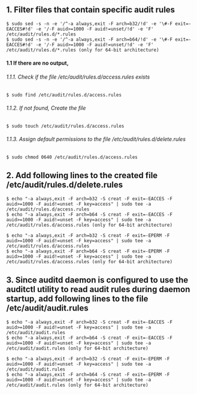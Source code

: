 ## 1. Filter files that contain specific audit rules
    $ sudo sed -s -n -e '/^-a always,exit -F arch=b32/!d' -e '\#-F exit=-EACCES#!d' -e '/-F auid>=1000 -F auid!=unset/!d' -e 'F' /etc/audit/rules.d/*.rules
    $ sudo sed -s -n -e '/^-a always,exit -F arch=b64/!d' -e '\#-F exit=-EACCES#!d' -e '/-F auid>=1000 -F auid!=unset/!d' -e 'F' /etc/audit/rules.d/*.rules (only for 64-bit architecture)

#### 1.1 If there are no output, 
###### 1.1.1. Check if the file /etc/audit/rules.d/access.rules exists
    $ sudo find /etc/audit/rules.d/access.rules
    
###### 1.1.2. If not found, Create the file
    $ sudo touch /etc/audit/rules.d/access.rules

###### 1.1.3. Assign default permissions to the file /etc/audit/rules.d/delete.rules
    $ sudo chmod 0640 /etc/audit/rules.d/access.rules

## 2. Add following lines to the created file /etc/audit/rules.d/delete.rules
    $ echo "-a always,exit -F arch=b32 -S creat -F exit=-EACCES -F auid>=1000 -F auid!=unset -F key=access" | sudo tee -a /etc/audit/rules.d/access.rules
    $ echo "-a always,exit -F arch=b64 -S creat -F exit=-EACCES -F auid>=1000 -F auid!=unset -F key=access" | sudo tee -a /etc/audit/rules.d/access.rules (only for 64-bit architecture)

    $ echo "-a always,exit -F arch=b32 -S creat -F exit=-EPERM -F auid>=1000 -F auid!=unset -F key=access" | sudo tee -a /etc/audit/rules.d/access.rules
    $ echo "-a always,exit -F arch=b64 -S creat -F exit=-EPERM -F auid>=1000 -F auid!=unset -F key=access" | sudo tee -a /etc/audit/rules.d/access.rules (only for 64-bit architecture)

## 3. Since auditd daemon is configured to use the auditctl utility to read audit rules during daemon startup, add following lines to the file /etc/audit/audit.rules
    $ echo "-a always,exit -F arch=b32 -S creat -F exit=-EACCES -F auid>=1000 -F auid!=unset -F key=access" | sudo tee -a /etc/audit/audit.rules
    $ echo "-a always,exit -F arch=b64 -S creat -F exit=-EACCES -F auid>=1000 -F auid!=unset -F key=access" | sudo tee -a /etc/audit/audit.rules (only for 64-bit architecture)

    $ echo "-a always,exit -F arch=b32 -S creat -F exit=-EPERM -F auid>=1000 -F auid!=unset -F key=access" | sudo tee -a /etc/audit/audit.rules
    $ echo "-a always,exit -F arch=b64 -S creat -F exit=-EPERM -F auid>=1000 -F auid!=unset -F key=access" | sudo tee -a /etc/audit/audit.rules (only for 64-bit architecture)
    


